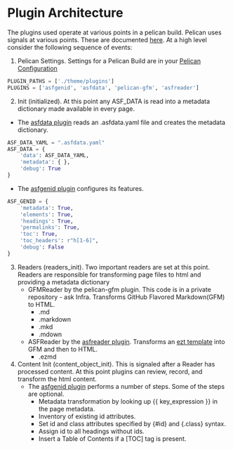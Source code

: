 # Plugin Architecture

The plugins used operate at various points in a pelican build.
Pelican uses signals at various points. These are documented [here](https://docs.getpelican.com/en/latest/plugins.html#list-of-signals).
At a high level consider the following sequence of events:

1. Pelican Settings. Settings for a Pelican Build are in your [Pelican Configuration](../../pelicanconf.py)

```python
PLUGIN_PATHS = ['./theme/plugins']
PLUGINS = ['asfgenid', 'asfdata', 'pelican-gfm', 'asfreader']
```

2. Init (initialized). At this point any ASF_DATA is read into a metadata dictionary made available in every page.

- The [asfdata plugin](./asfdata.py) reads an .asfdata.yaml file and creates the metadata dictionary.

```python
ASF_DATA_YAML = ".asfdata.yaml"
ASF_DATA = {
    'data': ASF_DATA_YAML,
    'metadata': { },
    'debug': True
}
```

- The [asfgenid plugin](./asfgenid.py) configures its features.

```python
ASF_GENID = {
    'metadata': True,
    'elements': True,
    'headings': True,
    'permalinks': True,
    'toc': True,
    'toc_headers': r"h[1-6]",
    'debug': False
}
```

3. Readers (readers_init). Two important readers are set at this point. Readers are responsible for transforming page files to html and
    providing a metadata dictionary
    - GFMReader by the pelican-gfm plugin. This code is in a private repository - ask Infra. Transforms GitHub Flavored Markdown(GFM) to HTML.
        * .md
        * .markdown
        * .mkd
        * .mdown
    - ASFReader by the [asfreader plugin](./asfreader.py). Transforms an [ezt template](https://github.com/gstein/ezt) into GFM and then to HTML.
        * .ezmd
4. Content Init (content_object_init). This is signaled after a Reader has processed content.
    At this point plugins can review, record, and transform the html content.
    - The [asfgenid plugin](./asfgenid.py) performs a number of steps. Some of the steps are optional.
        * Metadata transformation by looking up {{ key_expression }} in the page metadata.
        * Inventory of existing id attributes.
        * Set id and class attributes specified by {#id} and {.class} syntax.
        * Assign id to all headings without ids.
        * Insert a Table of Contents if a [TOC] tag is present.
